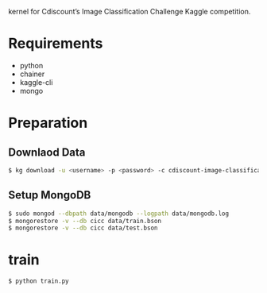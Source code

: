 kernel for Cdiscount’s Image Classification Challenge Kaggle competition.

# Requirements

* python
* chainer
* kaggle-cli
* mongo

# Preparation

## Downlaod Data

``` sh
$ kg download -u <username> -p <password> -c cdiscount-image-classification-challenge
```

## Setup MongoDB

``` sh
$ sudo mongod --dbpath data/mongodb --logpath data/mongodb.log
$ mongorestore -v --db cicc data/train.bson
$ mongorestore -v --db cicc data/test.bson
```

# train

``` sh
$ python train.py
```
